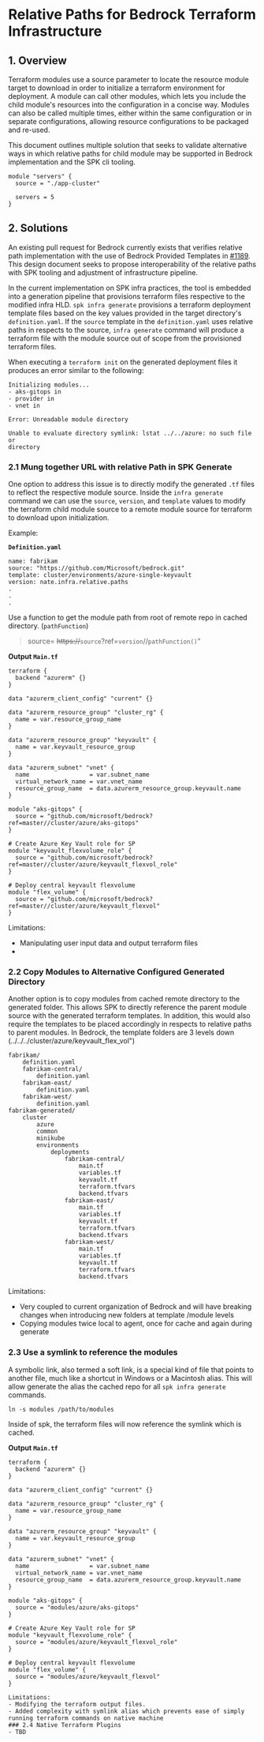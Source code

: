 # Relative Paths for Bedrock Terraform Infrastructure


## 1. Overview

Terraform modules use a source parameter to locate the resource module target to download in order to initialize a terraform environment for deployment. A module can call other modules, which lets you include the child module's resources into the configuration in a concise way. Modules can also be called multiple times, either within the same configuration or in separate configurations, allowing resource configurations to be packaged and re-used.

This document outlines multiple solution that seeks to validate alternative ways in which relative paths for child module may be supported in Bedrock implementation and the SPK cli tooling. 

```
module "servers" {
  source = "./app-cluster"

  servers = 5
}
```

## 2. Solutions

An existing pull request for Bedrock currently exists that verifies relative path implementation with the use of Bedrock Provided Templates in [#1189](https://github.com/microsoft/bedrock/pull/1189). This design document seeks to propose interoperability of the relative paths with SPK tooling and adjustment of infrastructure pipeline. 

In the current implementation on SPK infra practices, the tool is embedded into a generation pipeline that provisions terraform files respective to the modified infra HLD. `spk infra generate` provisions a terraform deployment template files based on the key values provided in the target directory's `definition.yaml`. If the `source` template in the `definition.yaml` uses relative paths in respects to the source, `infra generate` command will produce a terraform file with the module source out of scope from the provisioned terraform files.

When executing a `terraform init` on the generated deployment files it produces an error similar to the following:

```
Initializing modules...
- aks-gitops in 
- provider in 
- vnet in 

Error: Unreadable module directory

Unable to evaluate directory symlink: lstat ../../azure: no such file or
directory
```
### 2.1 Mung together URL with relative Path in SPK Generate

One option to address this issue is to directly modify the generated `.tf` files to reflect the respective module source. Inside the  `infra generate` command we can use the `source`, `version`, and `template` values to modify the terraform child module source to a remote module source for terraform to download upon initialization.

Example:

**`Definition.yaml`**
```
name: fabrikam
source: "https://github.com/Microsoft/bedrock.git"
template: cluster/environments/azure-single-keyvault
version: nate.infra.relative.paths
.
.
.
```

Use a function to get the module path from root of remote repo in cached directory. (`pathFunction`)
>  source= ~~https://~~`source`?ref=`version`//`pathFunction()`"

**Output `Main.tf`**
```
terraform {
  backend "azurerm" {}
}

data "azurerm_client_config" "current" {}

data "azurerm_resource_group" "cluster_rg" {
  name = var.resource_group_name
}

data "azurerm_resource_group" "keyvault" {
  name = var.keyvault_resource_group
}

data "azurerm_subnet" "vnet" {
  name                 = var.subnet_name
  virtual_network_name = var.vnet_name
  resource_group_name  = data.azurerm_resource_group.keyvault.name
}

module "aks-gitops" {
  source = "github.com/microsoft/bedrock?ref=master//cluster/azure/aks-gitops"
}

# Create Azure Key Vault role for SP
module "keyvault_flexvolume_role" {
  source = "github.com/microsoft/bedrock?ref=master//cluster/azure/keyvault_flexvol_role"
}

# Deploy central keyvault flexvolume
module "flex_volume" {
  source = "github.com/microsoft/bedrock?ref=master//cluster/azure/keyvault_flexvol"
}
```

Limitations:
- Manipulating user input data and output terraform files
- 
### 2.2 Copy Modules to Alternative Configured Generated Directory

Another option is to copy modules from cached remote directory to the generated folder. This allows SPK to directly reference the parent module source with the generated terraform templates. In addition, this would also require the templates to be placed accordingly in respects to relative paths to parent modules. In Bedrock, the template folders are 3 levels down (../../../cluster/azure/keyvault_flex_vol")

```
fabrikam/
    definition.yaml
    fabrikam-central/
        definition.yaml
    fabrikam-east/
        definition.yaml
    fabrikam-west/
        definition.yaml
fabrikam-generated/
    cluster
        azure
        common
        minikube
        environments
            deployments
                fabrikam-central/
                    main.tf
                    variables.tf
                    keyvault.tf
                    terraform.tfvars
                    backend.tfvars
                fabrikam-east/
                    main.tf
                    variables.tf
                    keyvault.tf
                    terraform.tfvars
                    backend.tfvars
                fabrikam-west/
                    main.tf
                    variables.tf
                    keyvault.tf
                    terraform.tfvars
                    backend.tfvars
```

Limitations:
- Very coupled to current organization of Bedrock and will have breaking changes when introducing new folders at template /module levels
- Copying modules twice local to agent, once for cache and again during generate


### 2.3 Use a symlink to reference the modules

A symbolic link, also termed a soft link, is a special kind of file that points to another file, much like a shortcut in Windows or a Macintosh alias. This will allow generate the alias the cached repo for all `spk infra generate` commands.

`ln -s modules /path/to/modules`

Inside of spk, the terraform files will now reference the symlink which is cached.

**Output `Main.tf`**
```
terraform {
  backend "azurerm" {}
}

data "azurerm_client_config" "current" {}

data "azurerm_resource_group" "cluster_rg" {
  name = var.resource_group_name
}

data "azurerm_resource_group" "keyvault" {
  name = var.keyvault_resource_group
}

data "azurerm_subnet" "vnet" {
  name                 = var.subnet_name
  virtual_network_name = var.vnet_name
  resource_group_name  = data.azurerm_resource_group.keyvault.name
}

module "aks-gitops" {
  source = "modules/azure/aks-gitops"
}

# Create Azure Key Vault role for SP
module "keyvault_flexvolume_role" {
  source = "modules/azure/keyvault_flexvol_role"
}

# Deploy central keyvault flexvolume
module "flex_volume" {
  source = "modules/azure/keyvault_flexvol"
}

Limitations:
- Modifying the terraform output files.
- Added complexity with symlink alias which prevents ease of simply running terraform commands on native machine
### 2.4 Native Terraform Plugins
- TBD
